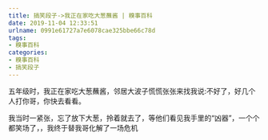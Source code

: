 ```yaml
---
title: 搞笑段子->我正在家吃大葱蘸酱 | 糗事百科
date: 2019-11-04 12:33:51
urlname: 0991e61727a7e6078cae325bbe66c78d
tags: 
- 糗事百科
categories:
- 糗事百科
- 搞笑段子
---
```

五年级时，我正在家吃大葱蘸酱，邻居大波子慌慌张张来找我说:不好了，好几个人打你哥，你快去看看。

我当时一紧张，忘了放下大葱，拎着就去了，等他们看见我手里的“凶器”，一个个都笑场了，，我终于替我哥化解了一场危机


